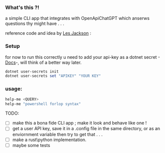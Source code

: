 ### What's this ?!
a simple CLI app that integrates with OpenApiChatGPT which anserws questions thy might have . . . 

reference code and idea by [Les Jackson](https://www.youtube.com/watch?v=25i-Dh6U6Cw) : 
### Setup
for now to run this correctly u need to add your api-key as a dotnet secret -[Docs](https://learn.microsoft.com/en-us/aspnet/core/security/app-secrets?view=aspnetcore-7.0&tabs=windows)-, will think of a better way later.

```powershell
dotnet user-secrets init
dotnet user-secrets set "APIKEY" "YOUR KEY"
```
### usage:

```powershell
help-me <QUERY>
help-me "powershell forlop syntax"
```


TODO:
- [ ] make this a bona fide CLI app ; make it look and behave like one !
- [ ] get a user API key, save it in a .config file in the same directory, or as an enviornment variable then try to get that . . .
- [ ] make a rust\python implementation.
- [ ] maybe some tests 